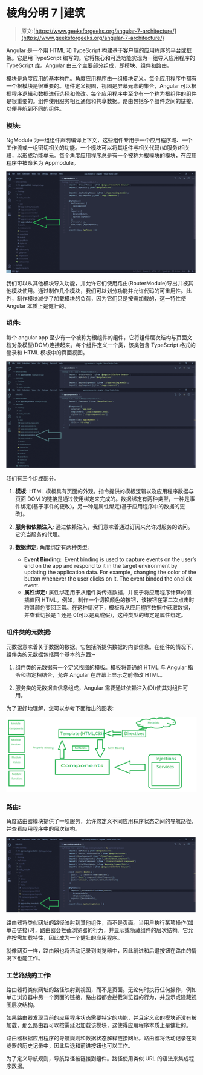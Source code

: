 # 棱角分明 7 |建筑

> 原文:[https://www.geeksforgeeks.org/angular-7-architecture/](https://www.geeksforgeeks.org/angular-7-architecture/)

Angular 是一个用 HTML 和 TypeScript 构建基于客户端的应用程序的平台或框架。它是用 TypeScript 编写的。它将核心和可选功能实现为一组导入应用程序的 TypeScript 库。Angular 由三个主要部分组成，即模块、组件和路由。

模块是角度应用的基本构件。角度应用程序由一组模块定义。每个应用程序中都有一个根模块是很重要的。组件定义视图，视图是屏幕元素的集合，Angular 可以根据程序逻辑和数据进行选择和修改。每个应用程序中至少有一个称为根组件的组件是很重要的。组件使用服务相互通信和共享数据。路由包括多个组件之间的链接，以便导航到不同的组件。

### 模块:

NgModule 为一组组件声明编译上下文，这些组件专用于一个应用程序域、一个工作流或一组密切相关的功能。一个模块可以将其组件与相关代码(如服务)相关联，以形成功能单元。每个角度应用程序总是有一个被称为根模块的模块，在应用程序中被命名为 Appmodule。

![](img/ec9abefa5e89714d6c8c513f78e24d6d.png)

我们可以从其他模块导入功能，并允许它们使用路由(RouterModule)导出并被其他模块使用。通过制作几个模块，我们可以划分功能并允许代码的可重用性。此外，制作模块减少了加载模块的负荷，因为它们只是按需加载的，这一特性使 Angular 本质上是健壮的。

### 组件:

每个 angular app 至少有一个被称为根组件的组件，它将组件层次结构与页面文档对象模型(DOM)连接起来。每个组件定义一个类，该类包含 TypeScript 格式的登录和 HTML 模板中的页面视图。

![](img/733cffb3c1b4ba0d5fe0f3972eb9af4d.png)

我们有三个组成部分。

1.  **模板:**
    HTML 模板具有页面的外观。指令提供的模板逻辑以及应用程序数据与页面 DOM 的链接是通过使用绑定来完成的。数据绑定有两种类型，一种是事件绑定(基于事件的更改)，另一种是属性绑定(基于应用程序中的数据的更改)。

2.  **服务和依赖注入:**
    通过依赖注入，我们意味着通过订阅来允许对服务的访问。它充当服务的代理。

3.  **数据绑定:**
    角度绑定有两种类型:
    *   **Event Binding:** 
        Event binding is used to capture events on the user’s end on the app and respond to it in the target environment by updating the application data. For example, changing the color of the button whenever the user clicks on it. The event binded the onclick event. 
    *   **属性绑定:**
        属性绑定用于从组件类传递数据，并便于将应用程序计算的值插值回 HTML。例如，制作一个切换颜色的按钮，该按钮在第二次点击时将其颜色变回正常。在这种情况下，模板将从应用程序数据中获取数据，并查看切换是 1 还是 0(可以是真或假)，这种类型的绑定是属性绑定。

### 组件类的元数据:

元数据意味着关于数据的数据。它包括所提供数据的内部信息。在组件的情况下，组件类的元数据包括两个基本的东西:–

1.  组件类的元数据有一个定义视图的模板。模板将普通的 HTML 与 Angular 指令和绑定相结合，允许 Angular 在屏幕上显示之前修改 HTML。

2.  服务类的元数据由信息组成，Angular 需要通过依赖注入(DI)使其对组件可用。

为了更好地理解，您可以参考下面给出的图表:

![](img/415cd9a1f8a94d3b23ce18f6fda605ca.png)

### 路由:

角度路由器模块提供了一项服务，允许您定义不同应用程序状态之间的导航路径，并查看应用程序中的层次结构。

![](img/87d83f9d1cc9301f37ffdfa25c88647e.png)

路由器将类似网址的路径映射到其他组件，而不是页面。当用户执行某项操作(如单击链接)时，路由器会拦截浏览器的行为，并显示或隐藏组件的层次结构。它允许按需加载特性，因此成为一个健壮的应用程序。

就像网页一样，路由器也将活动记录到浏览器中，因此前进和后退按钮在路由的情况下也能工作。

### 工艺路线的工作:

路由器将类似网址的路径映射到视图，而不是页面。无论何时执行任何操作，例如单击浏览器中另一个页面的链接，路由器都会拦截浏览器的行为，并显示或隐藏视图层次结构。

如果路由器发现当前的应用程序状态需要特定的功能，并且定义它的模块还没有被加载，那么路由器可以按需延迟加载该模块，这使得应用程序本质上是健壮的。

路由器根据应用程序的导航规则和数据状态解释链接网址。路由器将活动记录在浏览器的历史记录中，因此后退和前进按钮也可以工作。

为了定义导航规则，导航路径被链接到组件。路径使用类似 URL 的语法来集成程序数据。